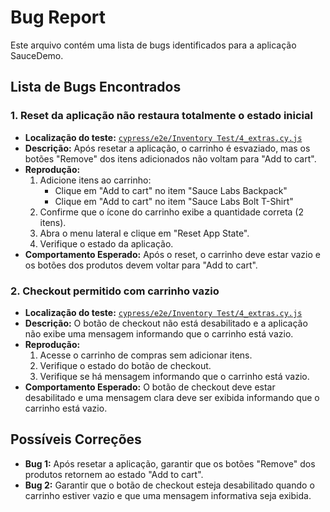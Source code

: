 # Bug Report 

Este arquivo contém uma lista de bugs identificados para a aplicação SauceDemo.

## Lista de Bugs Encontrados

### 1️. **Reset da aplicação não restaura totalmente o estado inicial**
- **Localização do teste:**  [`cypress/e2e/Inventory Test/4_extras.cy.js`](cypress/e2e/Inventory%20Test/4_extras.cy.js) 
- **Descrição:** Após resetar a aplicação, o carrinho é esvaziado, mas os botões "Remove" dos itens adicionados não voltam para "Add to cart".
- **Reprodução:**
  1. Adicione itens ao carrinho:
     - Clique em "Add to cart" no item "Sauce Labs Backpack"
     - Clique em "Add to cart" no item "Sauce Labs Bolt T-Shirt"
  2. Confirme que o ícone do carrinho exibe a quantidade correta (2 itens).
  3. Abra o menu lateral e clique em "Reset App State".
  4. Verifique o estado da aplicação.
- **Comportamento Esperado:** Após o reset, o carrinho deve estar vazio e os botões dos produtos devem voltar para "Add to cart".

### 2️. **Checkout permitido com carrinho vazio**
- **Localização do teste:**  [`cypress/e2e/Inventory Test/4_extras.cy.js`](cypress/e2e/Inventory%20Test/4_extras.cy.js) 
- **Descrição:** O botão de checkout não está desabilitado e a aplicação não exibe uma mensagem informando que o carrinho está vazio.
- **Reprodução:**
  1. Acesse o carrinho de compras sem adicionar itens.
  2. Verifique o estado do botão de checkout.
  3. Verifique se há mensagem informando que o carrinho está vazio.
- **Comportamento Esperado:** O botão de checkout deve estar desabilitado e uma mensagem clara deve ser exibida informando que o carrinho está vazio.

## Possíveis Correções

- **Bug 1:** Após resetar a aplicação, garantir que os botões "Remove" dos produtos retornem ao estado "Add to cart".
- **Bug 2:** Garantir que o botão de checkout esteja desabilitado quando o carrinho estiver vazio e que uma mensagem informativa seja exibida.


